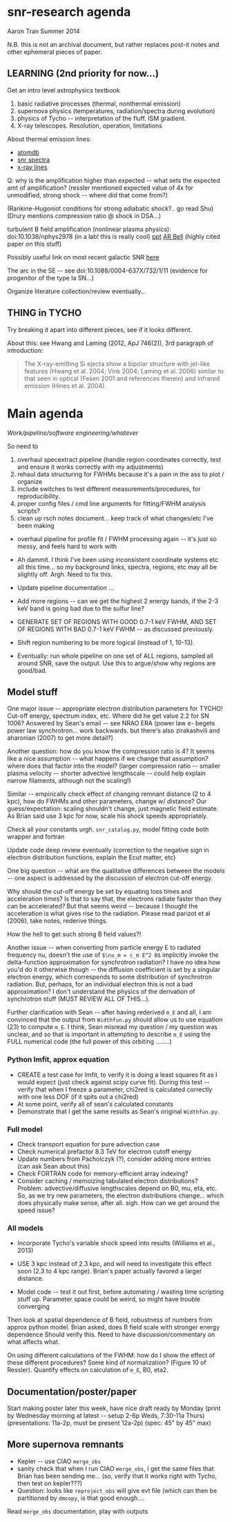 snr-research agenda
===================
Aaron Tran
Summer 2014

N.B. this is not an archival document, but rather replaces post-it notes and
other ephemeral pieces of paper.

LEARNING (2nd priority for now...)
----------------------------------

Get an intro level astrophysics textbook
1. basic radiative processes (thermal, nonthermal emission)
2. supernova physics (temperatures, radiation/spectra during evolution)
3. physics of Tycho -- interpretation of the fluff.  ISM gradient.
4. X-ray telescopes.  Resolution, operation, limitations

About thermal emission lines:
* [atomdb](http://www.atomdb.org/Physics/units.php)
* [snr spectra](http://www.phy.duke.edu/~kolena/snrspectra.html)
* [x-ray lines](http://www.phy.duke.edu/~kolena/strongxlines.html)

Q: why is the amplification higher than expected -- what sets the expected amt
of amplification?  (ressler mentioned expected value of 4x for unmodified,
strong shock -- where did that come from?)

(Rankine-Hugoniot conditions for strong adiabatic shock?.. go read Shu)
(Drury mentions compression ratio @ shock in DSA...)

turbulent B field amplification (nonlinear plasma physics):
doi:10.1038/nphys2978 (in a lab! this is really cool)
[ppt](http://fermi.gsfc.nasa.gov/science/mtgs/symposia/2007/p4/P4.1_Ellison.pdf)
[AR Bell](http://mnras.oxfordjournals.org/content/353/2/550.full.pdf) (highly
cited paper on this stuff)

Possibly useful link on most recent galactic SNR
[here](http://chandra.harvard.edu/photo/2008/g19/media/)

The arc in the SE -- see doi:10.1088/0004-637X/732/1/11 (evidence for
progenitor of the type Ia SN...)

Organize literature collection/review eventually...


THING in TYCHO
--------------

Try breaking it apart into different pieces, see if it looks different.

About this: see Hwang and Laming (2012, ApJ 746(2)), 3rd paragraph of
introduction:

> The X-ray-emitting Si ejecta show a bipolar structure with jet-like features
> (Hwang et al. 2004; Vink 2004; Laming et al. 2006) similar to that seen in
> optical (Fesen 2001 and references therein) and infrared emission (Hines et
> al. 2004).



Main agenda
===========

*Work/pipeline/software engineering/whatever*

So need to
1. overhaul specextract pipeline (handle region coordinates correctly, test and
   ensure it works correctly with my adjustments)
2. rehaul data structuring for FWHMs because it's a pain in the ass to plot /
   organize
3. include switches to test different measurements/procedures, for
   reproducibility.
4. proper config files / cmd line arguments for fitting/FWHM analysis scripts?
5. clean up rsch notes document... keep track of what changes/etc I've been
   making


* overhaul pipeline for profile fit / FWHM processing again -- it's just so
  messy, and feels hard to work with

* Ah dammit.  I think I've been using inconsistent coordinate systems etc all
  this time... so my background links, spectra, regions, etc may all be
  slightly off.  Argh. Need to fix this.

* Update pipeline documentation ...

* Add more regions -- can we get the highest 2 energy bands, if the 2-3 keV
  band is going bad due to the sulfur line?
* GENERATE SET OF REGIONS WITH GOOD 0.7-1 keV FWHM, AND SET OF REGIONS WITH BAD
  0.7-1 keV FWHM -- as discussed previously.
* Shift region numbering to be more logical (instead of 1, 10-13).

* Eventually: run whole pipeline on one set of ALL regions, sampled all around
  SNR, save the output.  Use this to argue/show why regions are good/bad.

Model stuff
-----------

One major issue -- appropriate electron distribution parameters for TYCHO!
Cut-off energy, spectrum index, etc.  Where did he get value 2.2 for SN 1006?
Answered by Sean's email -- see NRAO ERA (power law e- begets power law
synchrotron... work backwards. but there's also zirakashvili and aharonian
(2007) to get more detail?)

Another question: how do you know the compression ratio is 4?  It seems like a
nice assumption -- what happens if we change that assumption? where does that
factor into the model? (larger compression ratio -- smaller plasma velocity --
shorter advective lengthscale -- could help explain narrow filaments, although
not the scaling!)

Similar -- empirically check effect of changing remnant distance (2 to 4 kpc),
how do FWHMs and other parameters, change w/ distance?  Our guess/expectation:
scaling shouldn't change, just magnetic field estimate.  As Brian said use 3
kpc for now, scale his shock speeds appropriately.

Check all your constants urgh.  `snr_catalog.py`, model fitting code both
wrapper and fortran

Update code deep review eventually (correction to the negative sign in electron
distribution functions, explain the Ecut matter, etc)

One big question -- what are the qualitative differences between the models --
one aspect is addressed by the discussion of electron cut-off energy.

Why should the cut-off energy be set by equating loss times and acceleration
times?  Is that to say that, the electrons radiate faster than they can be
accelerated?  But that seems weird -- because I thought the acceleration is
what gives rise to the radiation.  Please read parizot et al (2006), take
notes, rederive things.

How the hell to get such strong B field values?!

Another issue -- when converting from particle energy E to radiated frequency
nu, doesn't the use of `$\nu_m = c_m E^2 B$` implicitly invoke the
delta-function approximation for synchrotron radiation?  I have no idea how
you'd do it otherwise though -- the diffusion coefficient is set by a singular
electron energy, which corresponds to some distribution of synchrotron
radiation.  But, perhaps, for an individual electron this is not a bad
approximation?  I don't understand the physics of the derivation of synchrotron
stuff (MUST REVIEW ALL OF THIS...).

Further clarification with Sean -- after having rederived `m_E` and all, I am
convinced that the output from `Widthfun.py` should allow us to use equation
(23) to compute `m_E`.  I think, Sean misread my question / my question was
unclear, and so that is important in attempting to describe `m_E` using the
FULL numerical code (the full power of this orbiting ........)

### Python lmfit, approx equation

* CREATE a test case for lmfit, to verify it is doing a least squares fit as I
  would expect (just check against scipy curve fit).
  During this test -- verify that when I freeze a parameter, chi2red is
  calculated correctly with one less DOF (if it spits out a chi2red)
* At some point, verify all of sean's calculated constants
* Demonstrate that I get the same results as Sean's original `Widthfun.py`.

### Full model

* Check transport equation for pure advection case
* Check numerical prefactor 8.3 TeV for electron cutoff energy
* Update numbers from Pacholczyk (?), consider adding more entries (can ask
  Sean about this)
* Check FORTRAN code for memory-efficient array indexing?
* Consider caching / memoizing tabulated electron distributions?
  Problem: advective/diffusive lengthscales depend on B0, mu, eta, etc.
  So, as we try new parameters, the electron distributions change...
  which does physically make sense, after all.  sigh.
  How can we get around the speed issue?

### All models
* Incorporate Tycho's variable shock speed into results (Williams et al., 2013)
* USE 3 kpc instead of 2.3 kpc, and will need to investigate this effect soon
  (2.3 to 4 kpc range).  Brian's paper actually favored a larger distance.

* Model code -- test it out first, before automating / wasting time scripting
  stuff up.  Parameter space could be weird, so might have trouble converging

Then look at spatial dependence of B field, robustness of numbers from approx
python model. Brian asked, does B field scale with stronger energy dependence
Should verify this. Need to have discussion/commentary on what affects what.

On using different calculations of the FWHM: how do I show the effect of these
different procedures?  Some kind of normalization? (Figure 10 of Ressler).
Quantify effects on calculation of `m_E`, B0, eta2.


Documentation/poster/paper
--------------------------

Start making poster later this week, have nice draft ready by Monday
(print by Wednesday morning at latest -- setup 2-6p Weds, 7:30-11a Thurs)
(presentations: 11a-2p, must be present 12a-2p)
(spec: 45" by 45" max)

More supernova remnants
-----------------------

* Kepler -- use CIAO `merge_obs`
* sanity check that when I run CIAO `merge_obs`, I get the same files that
  Brian has been sending me... (so, verify that it works right with Tycho, then
  test on kepler???)
* Question: looks like `reproject_obs` will give evt file (which can then be
  partitioned by `dmcopy`, is that good enough....

Read `merge_obs` documentation, play with outputs
